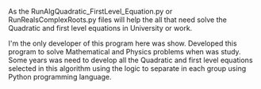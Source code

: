 
As the RunAlgQuadratic_FirstLevel_Equation.py or RunRealsComplexRoots.py files will help the all that need solve the Quadratic and first level equations in University or work.

I'm the only developer of this program here was show. Developed this program to solve Mathematical and Physics problems when was study. 
Some years was need to develop all the Quadratic and first level equations selected in this algorithm using the logic to separate in each group using Python programming language.
